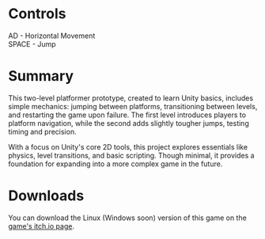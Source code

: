 # Controls
<p>AD - Horizontal Movement<br>SPACE - Jump</p>

# Summary
<p>This two-level platformer prototype, created to learn Unity basics, includes simple mechanics: jumping between platforms, transitioning between levels, and restarting the game upon failure. The first level introduces players to platform navigation, while the second adds slightly tougher jumps, testing timing and precision.

With a focus on Unity's core 2D tools, this project explores essentials like physics, level transitions, and basic scripting. Though minimal, it provides a foundation for expanding into a more complex game in the future.</p>

# Downloads
<p>You can download the Linux (Windows soon) version of this game on the <a href="https://ssaxel03.itch.io/platformer">game's itch.io page</a>.</p>
